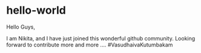 # hello-world

Hello Guys,

I am Nikita, and I have just joined this wonderful github community.
Looking forward to contribute more and more ....
#VasudhaivaKutumbakam
